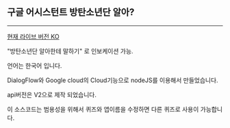 ## 구글 어시스턴트 방탄소년단 알아?
***

[현재 라이브 버전 KO ](https://assistant.google.com/services/a/uid/000000e592868ad8?hl=ko)

"방탄소년단 알아한테 말하기" 로 인보케이션 가능.

언어는 한국어 입니다.

DialogFlow와 Google cloud의 Cloud기능으로 nodeJS를 이용해서 만들었습니다.

api버전은 V2으로 제작 되었습니다.

이 소스코드는 범용성을 위해서 퀴즈와 앱이름을 수정하면 다른 퀴즈로 사용이 가능합니다.
